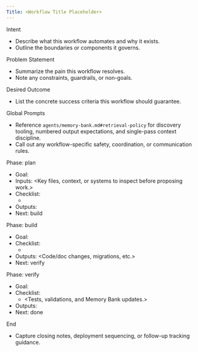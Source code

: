 ```yaml
---
Title: <Workflow Title Placeholder>
---
```


Intent

- Describe what this workflow automates and why it exists.
- Outline the boundaries or components it governs.

Problem Statement

- Summarize the pain this workflow resolves.
- Note any constraints, guardrails, or non-goals.

Desired Outcome

- List the concrete success criteria this workflow should guarantee.

Global Prompts

- Reference `agents/memory-bank.md#retrieval-policy` for discovery tooling, numbered output expectations, and single-pass context discipline.
- Call out any workflow-specific safety, coordination, or communication rules.

Phase: plan

- Goal: <What the plan phase must accomplish.>
- Inputs: <Key files, context, or systems to inspect before proposing work.>
- Checklist:
  - <Add bullet items that define planning steps and acceptance criteria.>
- Outputs: <Artifacts required to exit the phase.>
- Next: build

Phase: build

- Goal: <What implementation should deliver.>
- Checklist:
  - <Implementation tasks and verification steps.>
- Outputs: <Code/doc changes, migrations, etc.>
- Next: verify

Phase: verify

- Goal: <How to prove the change met expectations.>
- Checklist:
  - <Tests, validations, and Memory Bank updates.>
- Outputs: <Evidence collected plus any follow-up actions.>
- Next: done

End

- Capture closing notes, deployment sequencing, or follow-up tracking guidance.

